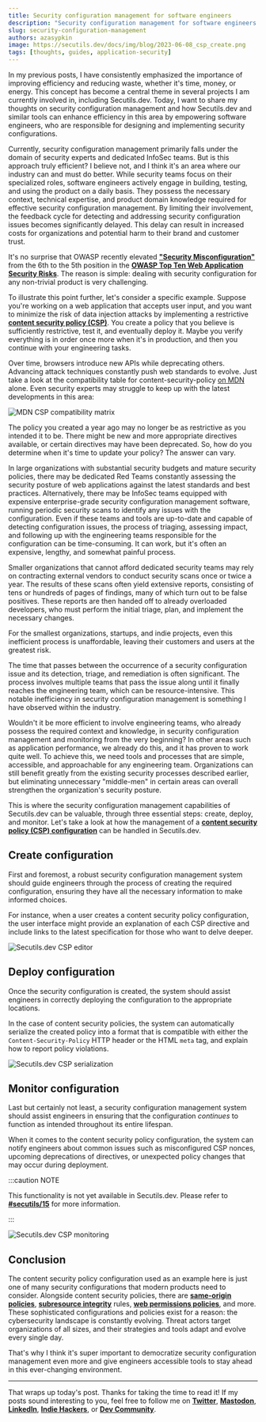 ```yaml
---
title: Security configuration management for software engineers
description: "Security configuration management for software engineers: content security policy, infosec, red team, vulnerability scans, OWASP, security misconfiguration."
slug: security-configuration-management
authors: azasypkin
image: https://secutils.dev/docs/img/blog/2023-06-08_csp_create.png
tags: [thoughts, guides, application-security]
---
```

In my previous posts, I have consistently emphasized the importance of improving efficiency and reducing waste, whether it's time, money, or energy. This concept has become a central theme in several projects I am currently involved in, including Secutils.dev. Today, I want to share my thoughts on security configuration management and how Secutils.dev and similar tools can enhance efficiency in this area by empowering software engineers, who are responsible for designing and implementing security configurations.

<!--truncate-->

Currently, security configuration management primarily falls under the domain of security experts and dedicated InfoSec teams. But is this approach truly efficient? I believe not, and I think it's an area where our industry can and must do better. While security teams focus on their specialized roles, software engineers actively engage in building, testing, and using the product on a daily basis. They possess the necessary context, technical expertise, and product domain knowledge required for effective security configuration management. By limiting their involvement, the feedback cycle for detecting and addressing security configuration issues becomes significantly delayed. This delay can result in increased costs for organizations and potential harm to their brand and customer trust.

It's no surprise that OWASP recently elevated [**"Security Misconfiguration"**](https://owasp.org/Top10/A05_2021-Security_Misconfiguration/) from the 6th to the 5th position in the [**OWASP Top Ten Web Application Security Risks**](https://owasp.org/www-project-top-ten/). The reason is simple: dealing with security configuration for any non-trivial product is very challenging.

To illustrate this point further, let's consider a specific example. Suppose you're working on a web application that accepts user input, and you want to minimize the risk of data injection attacks by implementing a restrictive [**content security policy (CSP)**](https://secutils.dev/docs/guides/web_security/csp). You create a policy that you believe is sufficiently restrictive, test it, and eventually deploy it. Maybe you verify everything is in order once more when it's in production, and then you continue with your engineering tasks.

Over time, browsers introduce new APIs while deprecating others. Advancing attack techniques constantly push web standards to evolve. Just take a look at the compatibility table for content-security-policy [on MDN](https://developer.mozilla.org/en-US/docs/Web/HTTP/CSP#browser_compatibility) alone. Even security experts may struggle to keep up with the latest developments in this area:

![MDN CSP compatibility matrix](https://secutils.dev/docs/img/blog/2023-06-08_mdn_csp.png)

The policy you created a year ago may no longer be as restrictive as you intended it to be. There might be new and more appropriate directives available, or certain directives may have been deprecated. So, how do you determine when it's time to update your policy? The answer can vary.

In large organizations with substantial security budgets and mature security policies, there may be dedicated Red Teams constantly assessing the security posture of web applications against the latest standards and best practices. Alternatively, there may be InfoSec teams equipped with expensive enterprise-grade security configuration management software, running periodic security scans to identify any issues with the configuration. Even if these teams and tools are up-to-date and capable of detecting configuration issues, the process of triaging, assessing impact, and following up with the engineering teams responsible for the configuration can be time-consuming. It can work, but it's often an expensive, lengthy, and somewhat painful process.

Smaller organizations that cannot afford dedicated security teams may rely on contracting external vendors to conduct security scans once or twice a year. The results of these scans often yield extensive reports, consisting of tens or hundreds of pages of findings, many of which turn out to be false positives. These reports are then handed off to already overloaded developers, who must perform the initial triage, plan, and implement the necessary changes.

For the smallest organizations, startups, and indie projects, even this inefficient process is unaffordable, leaving their customers and users at the greatest risk.

The time that passes between the occurrence of a security configuration issue and its detection, triage, and remediation is often significant. The process involves multiple teams that pass the issue along until it finally reaches the engineering team, which can be resource-intensive. This notable inefficiency in security configuration management is something I have observed within the industry.

Wouldn't it be more efficient to involve engineering teams, who already possess the required context and knowledge, in security configuration management and monitoring from the very beginning? In other areas such as application performance, we already do this, and it has proven to work quite well. To achieve this, we need tools and processes that are simple, accessible, and approachable for any engineering team. Organizations can still benefit greatly from the existing security processes described earlier, but eliminating unnecessary "middle-men" in certain areas can overall strengthen the organization's security posture.

This is where the security configuration management capabilities of Secutils.dev can be valuable, through three essential steps: create, deploy, and monitor. Let's take a look at how the management of a [**content security policy (CSP) configuration**](https://secutils.dev/docs/guides/web_security/csp) can be handled in Secutils.dev.

## Create configuration

First and foremost, a robust security configuration management system should guide engineers through the process of creating the required configuration, ensuring they have all the necessary information to make informed choices.

For instance, when a user creates a content security policy configuration, the user interface might provide an explanation of each CSP directive and include links to the latest specification for those who want to delve deeper.

![Secutils.dev CSP editor](https://secutils.dev/docs/img/blog/2023-06-08_csp_create.png)

## Deploy configuration

Once the security configuration is created, the system should assist engineers in correctly deploying the configuration to the appropriate locations.

In the case of content security policies, the system can automatically serialize the created policy into a format that is compatible with either the `Content-Security-Policy` HTTP header or the HTML `meta` tag, and explain how to report policy violations.

![Secutils.dev CSP serialization](https://secutils.dev/docs/img/blog/2023-06-08_csp_deploy.png)

## Monitor configuration

Last but certainly not least, a security configuration management system should assist engineers in ensuring that the configuration *continues* to function as intended throughout its entire lifespan.

When it comes to the content security policy configuration, the system can notify engineers about common issues such as misconfigured CSP nonces, upcoming deprecations of directives, or unexpected policy changes that may occur during deployment.

:::caution NOTE

This functionality is not yet available in Secutils.dev. Please refer to [**#secutils/15**](https://github.com/secutils-dev/secutils/issues/15) for more information.

:::

<div class="text--center">
    <img src="https://secutils.dev/docs/img/blog/2023-06-08_csp_monitor.png" alt="Secutils.dev CSP monitoring" />
</div>

## Conclusion

The content security policy configuration used as an example here is just one of many security configurations that modern products need to consider. Alongside content security policies, there are [**same-origin policies**](https://developer.mozilla.org/en-US/docs/Web/Security/Same-origin_policy), [**subresource integrity**](https://developer.mozilla.org/en-US/docs/Web/Security/Subresource_Integrity) rules, [**web permissions policies**](https://developer.mozilla.org/en-US/docs/Web/HTTP/Headers/Permissions-Policy), and more. These sophisticated configurations and policies exist for a reason: the cybersecurity landscape is constantly evolving. Threat actors target organizations of all sizes, and their strategies and tools adapt and evolve every single day.

That's why I think it's super important to democratize security configuration management even more and give engineers accessible tools to stay ahead in this ever-changing environment.

---

That wraps up today's post. Thanks for taking the time to read it! If my posts sound interesting to you, feel free to follow me on [**Twitter**](https://twitter.com/aleh_zasypkin), [**Mastodon**](https://infosec.exchange/@azasypkin), [**LinkedIn**](https://www.linkedin.com/in/azasypkin/), [**Indie Hackers**](https://www.indiehackers.com/azasypkin/history), or [**Dev Community**](https://dev.to/azasypkin).
